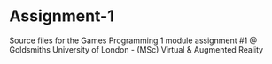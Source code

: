 # Assignment-1
Source files for the Games Programming 1 module assignment #1 @ Goldsmiths University of London - (MSc) Virtual &amp; Augmented Reality
